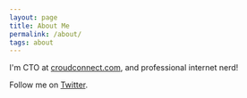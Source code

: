 ```yaml
---
layout: page
title: About Me
permalink: /about/
tags: about
---
```



I'm CTO at <a href="https://www.croudconnect.com">croudconnect.com</a>, and professional internet nerd!

Follow me on <a href="https://twitter.com/tobymcreid">Twitter</a>.
